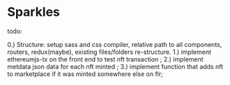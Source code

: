 # Sparkles

todo:

0.) Structure: setup sass and css compiler, relative path to all components, routers, redux(maybe), existing files/folders re-structure.
1.) implement ethereumjs-tx on the front end to test nft transaction ;
2.) implement metdata json data for each nft minted ;
3.) implement function that adds nft to marketplace if it was minted somewhere else on flr;
